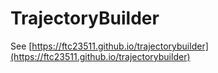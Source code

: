 # TrajectoryBuilder
See [https://ftc23511.github.io/trajectorybuilder](https://ftc23511.github.io/trajectorybuilder)
